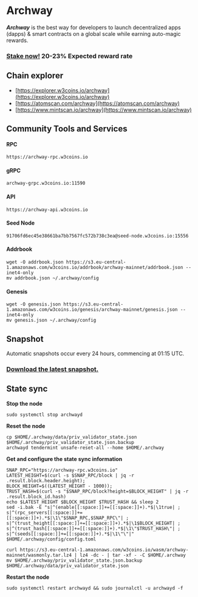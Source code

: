 # Archway

_**Archway**_ is the best way for developers to launch decentralized apps (dapps) & smart contracts on a global scale while earning auto-magic rewards.

### [Stake now!](https://explorer.w3coins.io/archway/staking/archwayvaloper1lz9p2lggvnz69dm3gutl3jd9z0gxrhh65j4lrs)  20-23% Expected reward rate

## **Chain explorer**

* [https://explorer.w3coins.io/archway](https://explorer.w3coins.io/archway)
* [https://atomscan.com/archway](https://atomscan.com/archway)
* [https://www.mintscan.io/archway](https://www.mintscan.io/archway)

## Community Tools and Services

#### **RPC**

```
https://archway-rpc.w3coins.io
```

#### **gRPC**

```
archway-grpc.w3coins.io:11590
```

#### **API**

```
https://archway-api.w3coins.io
```

#### **Seed Node**

```
91706fd6ec45e38661ba7bb7567fc572b738c3ea@seed-node.w3coins.io:15556
```

#### **Addrbook**&#x20;

```
wget -O addrbook.json https://s3.eu-central-1.amazonaws.com/w3coins.io/addrbook/archway-mainnet/addrbook.json --inet4-only
mv addrbook.json ~/.archway/config
```

#### **Genesis**

```
wget -O genesis.json https://s3.eu-central-1.amazonaws.com/w3coins.io/genesis/archway-mainnet/genesis.json --inet4-only
mv genesis.json ~/.archway/config
```

## Snapshot

Automatic snapshots occur every 24 hours, commencing at 01:15 UTC.

### [Download the latest snapshot.](https://s3.eu-central-1.amazonaws.com/w3coins.io/snapshots/archway-mainnet/archway\_snapsot\_latest.tar.lz4)

## State sync

**Stop the node**

```
sudo systemctl stop archwayd
```

**Reset the node**

```
cp $HOME/.archway/data/priv_validator_state.json $HOME/.archway/priv_validator_state.json.backup
archwayd tendermint unsafe-reset-all --home $HOME/.archway
```

**Get and configure the state sync information**

```
SNAP_RPC="https://archway-rpc.w3coins.io"
LATEST_HEIGHT=$(curl -s $SNAP_RPC/block | jq -r .result.block.header.height);
BLOCK_HEIGHT=$((LATEST_HEIGHT - 1000));
TRUST_HASH=$(curl -s "$SNAP_RPC/block?height=$BLOCK_HEIGHT" | jq -r .result.block_id.hash) 
echo $LATEST_HEIGHT $BLOCK_HEIGHT $TRUST_HASH && sleep 2
sed -i.bak -E "s|^(enable[[:space:]]+=[[:space:]]+).*$|\1true| ;
s|^(rpc_servers[[:space:]]+=[[:space:]]+).*$|\1\"$SNAP_RPC,$SNAP_RPC\"| ;
s|^(trust_height[[:space:]]+=[[:space:]]+).*$|\1$BLOCK_HEIGHT| ;
s|^(trust_hash[[:space:]]+=[[:space:]]+).*$|\1\"$TRUST_HASH\"| ;
s|^(seeds[[:space:]]+=[[:space:]]+).*$|\1\"\"|" $HOME/.archway/config/config.toml
```

```
curl https://s3.eu-central-1.amazonaws.com/w3coins.io/wasm/archway-mainnet/wasmonly.tar.lz4 | lz4 -dc - | tar -xf - -C $HOME/.archway
mv $HOME/.archway/priv_validator_state.json.backup $HOME/.archway/data/priv_validator_state.json
```

**Restart the node**

```
sudo systemctl restart archwayd && sudo journalctl -u archwayd -f
```

####
